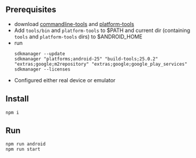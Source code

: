 ## Prerequisites

- download [commandline-tools] and [platform-tools]
- Add `tools/bin` and `platform-tools` to $PATH and current dir (containing `tools` and `platform-tools` dirs) to $ANDROID_HOME
- run
    ```
    sdkmanager --update
    sdkmanager "platforms;android-25" "build-tools;25.0.2" "extras;google;m2repository" "extras;google;google_play_services"
    sdkmanager --licenses
    ```
- Configured either real device or emulator

## Install
```
npm i
```

## Run

```
npm run android
npm run start
```

[commandline-tools]: https://developer.android.com/studio/#command-tools
[platform-tools]: https://developer.android.com/studio/releases/platform-tools
